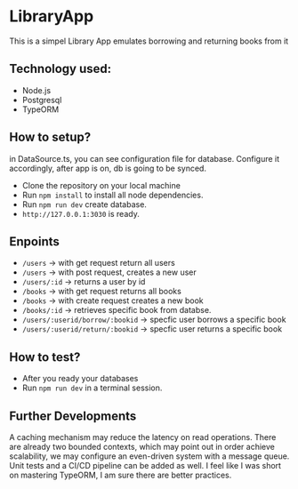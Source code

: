 # LibraryApp
This is a simpel Library App emulates borrowing and returning books from it
## Technology used:
* Node.js
* Postgresql
* TypeORM

## How to setup?
in DataSource.ts, you can see configuration file for database. Configure it accordingly, after app is on, db is going to be synced.


*  Clone the repository on your local machine
*  Run `npm install` to install all node dependencies.
*  Run `npm run dev` create database.
* `http://127.0.0.1:3030` is ready.

## Enpoints
* `/users` -> with get request return all users
* `/users` -> with post request, creates a new user
* `/users/:id` -> returns a user by id
* `/books` -> with get request returns all books
* `/books` -> with create request creates a new book
* `/books/:id` -> retrieves specific book from databse.
* `/users/:userid/borrow/:bookid` -> specfic user borrows a specific book
* `/users/:userid/return/:bookid` -> specfic user returns a specific book


## How to test?
* After you ready your databases
* Run `npm run dev` in a terminal session.


## Further Developments

A caching mechanism may reduce the latency on read operations. There are already two bounded contexts, which may point out in order achieve scalability, we may configure an even-driven system with a message queue. Unit tests and a CI/CD pipeline can be added as well. I feel like I was short on mastering TypeORM, I am sure there are better practices. 


